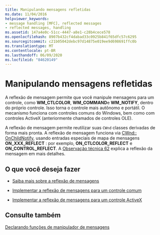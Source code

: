 ```yaml
---
title: Manipulando mensagens refletidas
ms.date: 11/04/2016
helpviewer_keywords:
- message handling [MFC], reflected messages
- reflected messages, handling
ms.assetid: 147a4e0c-51cc-4447-a8e1-c28b4cece578
ms.openlocfilehash: 8907b432cf4dabad33c0925b841f65dfc57c6295
ms.sourcegitcommit: c21b05042debc97d14875e019ee9d698691ffc0b
ms.translationtype: MT
ms.contentlocale: pt-BR
ms.lasthandoff: 06/09/2020
ms.locfileid: "84620149"
---
```

# <a name="handling-reflected-messages"></a>Manipulando mensagens refletidas

A reflexão de mensagem permite que você manipule mensagens para um controle, como **WM_CTLCOLOR**, **WM_COMMAND**e **WM_NOTIFY**, dentro do próprio controle. Isso torna o controle mais autônomo e portátil. O mecanismo funciona com controles comuns do Windows, bem como com controles ActiveX (anteriormente chamados de controles OLE).

A reflexão de mensagem permite reutilizar suas `CWnd` classes derivadas de forma mais pronta. A reflexão de mensagem funciona via [CWnd:: OnChildNotify](reference/cwnd-class.md#onchildnotify), usando entradas especiais de mapa de mensagens **ON_XXX_REFLECT** : por exemplo, **ON_CTLCOLOR_REFLECT** e **ON_CONTROL_REFLECT**. A [Observação técnica 62](tn062-message-reflection-for-windows-controls.md) explica a reflexão da mensagem em mais detalhes.

## <a name="what-do-you-want-to-do"></a>O que você deseja fazer

- [Saiba mais sobre a reflexão de mensagens](tn062-message-reflection-for-windows-controls.md)

- [Implementar a reflexão de mensagens para um controle comum](tn062-message-reflection-for-windows-controls.md)

- [Implementar a reflexão de mensagens para um controle ActiveX](mfc-activex-controls-subclassing-a-windows-control.md)

## <a name="see-also"></a>Consulte também

[Declarando funções de manipulador de mensagens](declaring-message-handler-functions.md)
